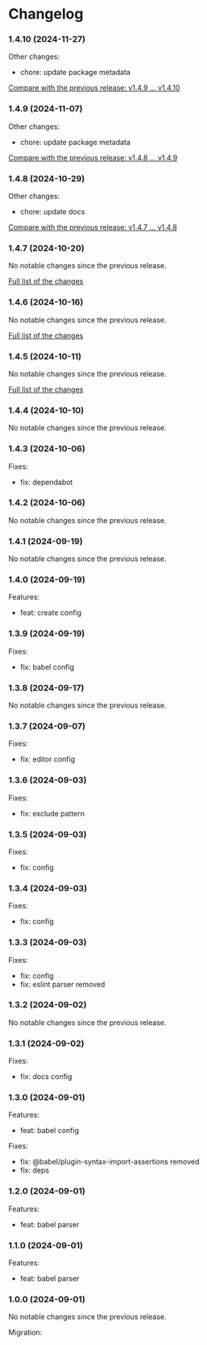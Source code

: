 # Changelog

### 1.4.10 (2024-11-27)

Other changes:

- chore: update package metadata

[Compare with the previous release: v1.4.9 ... v1.4.10](https://github.com/softvisio-node/babel/compare/v1.4.9...v1.4.10)

### 1.4.9 (2024-11-07)

Other changes:

- chore: update package metadata

[Compare with the previous release: v1.4.8 ... v1.4.9](https://github.com/softvisio-node/babel/compare/v1.4.8...v1.4.9)

### 1.4.8 (2024-10-29)

Other changes:

- chore: update docs

[Compare with the previous release: v1.4.7 ... v1.4.8](https://github.com/softvisio-node/babel/compare/v1.4.7...v1.4.8)

### 1.4.7 (2024-10-20)

No notable changes since the previous release.

[Full list of the changes](https://github.com/softvisio-node/babel/compare/v1.4.6...v1.4.7)

### 1.4.6 (2024-10-16)

No notable changes since the previous release.

[Full list of the changes](https://github.com/softvisio-node/babel/compare/v1.4.5...v1.4.6)

### 1.4.5 (2024-10-11)

No notable changes since the previous release.

[Full list of the changes](https://github.com/softvisio-node/babel/compare/v1.4.4...v1.4.5)

### 1.4.4 (2024-10-10)

No notable changes since the previous release.

### 1.4.3 (2024-10-06)

Fixes:

- fix: dependabot

### 1.4.2 (2024-10-06)

No notable changes since the previous release.

### 1.4.1 (2024-09-19)

No notable changes since the previous release.

### 1.4.0 (2024-09-19)

Features:

- feat: create config

### 1.3.9 (2024-09-19)

Fixes:

- fix: babel config

### 1.3.8 (2024-09-17)

No notable changes since the previous release.

### 1.3.7 (2024-09-07)

Fixes:

- fix: editor config

### 1.3.6 (2024-09-03)

Fixes:

- fix: exclude pattern

### 1.3.5 (2024-09-03)

Fixes:

- fix: config

### 1.3.4 (2024-09-03)

Fixes:

- fix: config

### 1.3.3 (2024-09-03)

Fixes:

- fix: config
- fix: eslint parser removed

### 1.3.2 (2024-09-02)

No notable changes since the previous release.

### 1.3.1 (2024-09-02)

Fixes:

- fix: docs config

### 1.3.0 (2024-09-01)

Features:

- feat: babel config

Fixes:

- fix: @babel/plugin-syntax-import-assertions removed
- fix: deps

### 1.2.0 (2024-09-01)

Features:

- feat: babel parser

### 1.1.0 (2024-09-01)

Features:

- feat: babel parser

### 1.0.0 (2024-09-01)

No notable changes since the previous release.

Migration:
